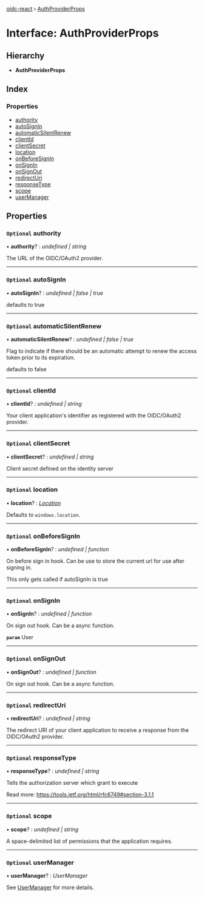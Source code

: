 [oidc-react](../README.md) › [AuthProviderProps](authproviderprops.md)

# Interface: AuthProviderProps

## Hierarchy

* **AuthProviderProps**

## Index

### Properties

* [authority](authproviderprops.md#optional-authority)
* [autoSignIn](authproviderprops.md#optional-autosignin)
* [automaticSilentRenew](authproviderprops.md#optional-automaticsilentrenew)
* [clientId](authproviderprops.md#optional-clientid)
* [clientSecret](authproviderprops.md#optional-clientsecret)
* [location](authproviderprops.md#optional-location)
* [onBeforeSignIn](authproviderprops.md#optional-onbeforesignin)
* [onSignIn](authproviderprops.md#optional-onsignin)
* [onSignOut](authproviderprops.md#optional-onsignout)
* [redirectUri](authproviderprops.md#optional-redirecturi)
* [responseType](authproviderprops.md#optional-responsetype)
* [scope](authproviderprops.md#optional-scope)
* [userManager](authproviderprops.md#optional-usermanager)

## Properties

### `Optional` authority

• **authority**? : *undefined | string*

The URL of the OIDC/OAuth2 provider.

___

### `Optional` autoSignIn

• **autoSignIn**? : *undefined | false | true*

defaults to true

___

### `Optional` automaticSilentRenew

• **automaticSilentRenew**? : *undefined | false | true*

Flag to indicate if there should be an automatic attempt to renew the access token prior to its expiration.

defaults to false

___

### `Optional` clientId

• **clientId**? : *undefined | string*

Your client application's identifier as registered with the OIDC/OAuth2 provider.

___

### `Optional` clientSecret

• **clientSecret**? : *undefined | string*

Client secret defined on the identity server

___

### `Optional` location

• **location**? : *[Location](location.md)*

Defaults to `windows.location`.

___

### `Optional` onBeforeSignIn

• **onBeforeSignIn**? : *undefined | function*

On before sign in hook. Can be use to store the current url for use after signing in.

This only gets called if autoSignIn is true

___

### `Optional` onSignIn

• **onSignIn**? : *undefined | function*

On sign out hook. Can be a async function.

**`param`** User

___

### `Optional` onSignOut

• **onSignOut**? : *undefined | function*

On sign out hook. Can be a async function.

___

### `Optional` redirectUri

• **redirectUri**? : *undefined | string*

The redirect URI of your client application to receive a response from the OIDC/OAuth2 provider.

___

### `Optional` responseType

• **responseType**? : *undefined | string*

Tells the authorization server which grant to execute

Read more: https://tools.ietf.org/html/rfc6749#section-3.1.1

___

### `Optional` scope

• **scope**? : *undefined | string*

A space-delimited list of permissions that the application requires.

___

### `Optional` userManager

• **userManager**? : *UserManager*

See [UserManager](https://github.com/IdentityModel/oidc-client-js/wiki#usermanager) for more details.
